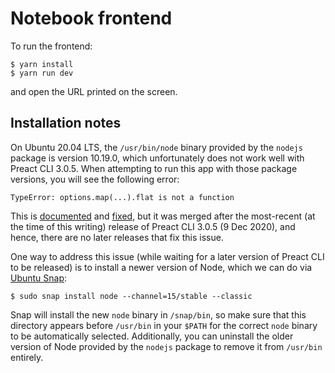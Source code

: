 # Notebook frontend

To run the frontend:

```
$ yarn install
$ yarn run dev
```

and open the URL printed on the screen.

## Installation notes

On Ubuntu 20.04 LTS, the `/usr/bin/node` binary provided by the `nodejs` package
is version 10.19.0, which unfortunately does not work well with Preact CLI
3.0.5. When attempting to run this app with those package versions, you will see
the following error:

```
TypeError: options.map(...).flat is not a function
```

This is [documented][preact-cli-issue] and [fixed][preact-cli-fix], but it was
merged after the most-recent (at the time of this writing) release of Preact CLI
3.0.5 (9 Dec 2020), and hence, there are no later releases that fix this issue.

One way to address this issue (while waiting for a later version of Preact CLI
to be released) is to install a newer version of Node, which we can do via
[Ubuntu Snap][ubuntu-snap]:

```
$ sudo snap install node --channel=15/stable --classic
```

Snap will install the new `node` binary in `/snap/bin`, so make sure that this
directory appears before `/usr/bin` in your `$PATH` for the correct `node`
binary to be automatically selected. Additionally, you can uninstall the older
version of Node provided by the `nodejs` package to remove it from `/usr/bin`
entirely.

[preact-cli-issue]: https://github.com/preactjs/preact-cli/issues/1500
[preact-cli-fix]: https://github.com/preactjs/preact-cli/pull/1493
[ubuntu-snap]: https://snapcraft.io/node
